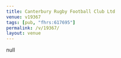 ```yaml
---
title: Canterbury Rugby Football Club Ltd
venue: v19367
tags: [pub, "fhrs:617695"]
permalink: /v/19367/
layout: venue
---
```

null